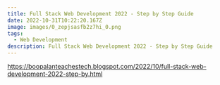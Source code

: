 ```yaml
---
title: Full Stack Web Development 2022 - Step by Step Guide
date: 2022-10-31T10:22:20.167Z
image: images/0_zepjsasfb2z7hi_0.png
tags:
  - Web Development
description: Full Stack Web Development 2022 - Step by Step Guide
---
```

https://boopalanteachestech.blogspot.com/2022/10/full-stack-web-development-2022-step-by.html